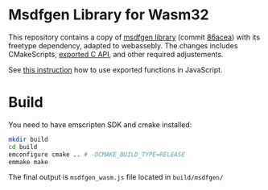 # Msdfgen Library for Wasm32

This repository contains a copy of 
[msdfgen library](https://github.com/Chlumsky/msdfgen) (commit 
[86acea](https://github.com/Chlumsky/msdfgen/tree/86acea7835269a9817f772eea6d7465cb080cdfe)) 
with its freetype dependency, adapted to webassebly. The changes 
includes CMakeScripts, 
[exported C API](https://github.com/luna/msdfgen-wasm/blob/wip/ao/msdf-wasm/msdfgen/wasm/msdfgen_c.h),
and other required adjustements.

See [this instruction](https://emscripten.org/docs/porting/connecting_cpp_and_javascript/Interacting-with-code.html)
how to use exported functions in JavaScript.

# Build

You need to have emscripten SDK and cmake installed:

```bash
mkdir build
cd build
emconfigure cmake .. # -DCMAKE_BUILD_TYPE=RELEASE
emmake make
```

The final output is `msdfgen_wasm.js` file located in `build/msdfgen/`

